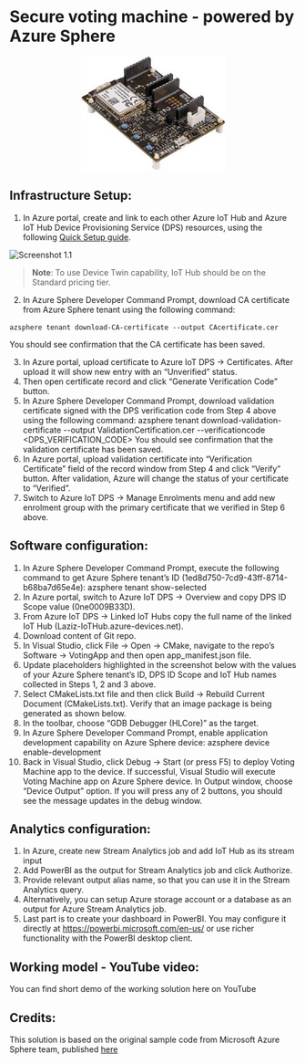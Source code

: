 # Secure voting machine - powered by Azure Sphere
<p align="center">
  <img src="/images/Overview_AvNetSK.jpg">
</p>

## Infrastructure Setup:
1. In Azure portal, create and link to each other Azure IoT Hub and Azure IoT Hub Device Provisioning Service (DPS) resources, using the following [Quick Setup guide](https://docs.microsoft.com/en-us/azure/iot-dps/quick-setup-auto-provision).

![Screenshot 1.1](src="/images/Infra_1.png")

> **Note**: To use Device Twin capability, IoT Hub should be on the Standard pricing tier.

2. In Azure Sphere Developer Command Prompt, download CA certificate from Azure Sphere tenant using the following command:
```
azsphere tenant download-CA-certificate --output CAcertificate.cer
```
You should see confirmation that the CA certificate has been saved.
 
3. In Azure portal, upload certificate to Azure IoT DPS -> Certificates. After upload it will show new entry with an “Unverified” status. 
4. Then open certificate record and click “Generate Verification Code” button.
5. In Azure Sphere Developer Command Prompt, download validation certificate signed with the DPS verification code from Step 4 above using the following command:
azsphere tenant download-validation-certificate --output ValidationCertification.cer --verificationcode <DPS_VERIFICATION_CODE>
You should see confirmation that the validation certificate has been saved. 
6. In Azure portal, upload validation certificate into “Verification Certificate” field of the record window from Step 4 and click “Verify” button. After validation, Azure will change the status of your certificate to “Verified”.
7. Switch to Azure IoT DPS -> Manage Enrolments menu and add new enrolment group with the primary certificate that we verified in Step 6 above.
 
## Software configuration:
1. In Azure Sphere Developer Command Prompt, execute the following command to get Azure Sphere tenant’s ID (1ed8d750-7cd9-43ff-8714-b68ba7d65e4e):
azsphere tenant show-selected
2. In Azure portal, switch to Azure IoT DPS -> Overview and copy DPS ID Scope value (0ne0009B33D).
3. From Azure IoT DPS -> Linked IoT Hubs copy the full name of the linked IoT Hub (Laziz-IoTHub.azure-devices.net).
4. Download content of Git repo.
5. In Visual Studio, click File -> Open -> CMake, navigate to the repo’s Software -> VotingApp and then open app_manifest.json file.
6. Update placeholders highlighted in the screenshot below with the values of your Azure Sphere tenant’s ID, DPS ID Scope and IoT Hub names collected in Steps 1, 2 and 3 above.
7. Select CMakeLists.txt file and then click Build -> Rebuild Current Document (CMakeLists.txt). Verify that an image package is being generated as shown below.
8. In the toolbar, choose “GDB Debugger (HLCore)” as the target.
9. In Azure Sphere Developer Command Prompt, enable application development capability on Azure Sphere device:
azsphere device enable-development
10. Back in Visual Studio, click Debug -> Start (or press F5) to deploy Voting Machine app to the device. If successful, Visual Studio will execute Voting Machine app on Azure Sphere device. In Output window, choose “Device Output” option. If you will press any of 2 buttons, you should see the message updates in the debug window.
 
## Analytics configuration:
1. In Azure, create new Stream Analytics job and add IoT Hub as its stream input
2. Add PowerBI as the output for Stream Analytics job and click Authorize.
3. Provide relevant output alias name, so that you can use it in the Stream Analytics query.
4. Alternatively, you can setup Azure storage account or a database as an output for Azure Stream Analytics job.
5. Last part is to create your dashboard in PowerBI. You may configure it directly at https://powerbi.microsoft.com/en-us/ or use richer functionality with the PowerBI desktop client.

## Working model - YouTube video:
You can find short demo of the working solution here on YouTube

## Credits:
This solution is based on the original sample code from Microsoft Azure Sphere team, published [here](https://github.com/Azure/azure-sphere-samples)
